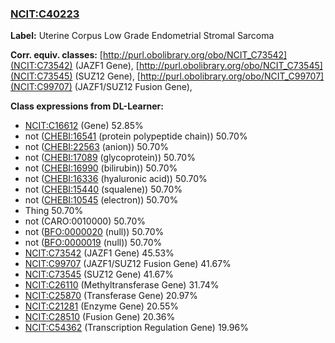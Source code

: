 
### [NCIT:C40223](http://purl.obolibrary.org/obo/NCIT_C40223)
**Label:** Uterine Corpus Low Grade Endometrial Stromal Sarcoma

**Corr. equiv. classes:** [http://purl.obolibrary.org/obo/NCIT_C73542](NCIT:C73542) (JAZF1 Gene), [http://purl.obolibrary.org/obo/NCIT_C73545](NCIT:C73545) (SUZ12 Gene), [http://purl.obolibrary.org/obo/NCIT_C99707](NCIT:C99707) (JAZF1/SUZ12 Fusion Gene), 

**Class expressions from DL-Learner:**

- [NCIT:C16612](http://purl.obolibrary.org/obo/NCIT_C16612) (Gene) 52.85%
- not ([CHEBI:16541](http://purl.obolibrary.org/obo/CHEBI_16541) (protein polypeptide chain)) 50.70%
- not ([CHEBI:22563](http://purl.obolibrary.org/obo/CHEBI_22563) (anion)) 50.70%
- not ([CHEBI:17089](http://purl.obolibrary.org/obo/CHEBI_17089) (glycoprotein)) 50.70%
- not ([CHEBI:16990](http://purl.obolibrary.org/obo/CHEBI_16990) (bilirubin)) 50.70%
- not ([CHEBI:16336](http://purl.obolibrary.org/obo/CHEBI_16336) (hyaluronic acid)) 50.70%
- not ([CHEBI:15440](http://purl.obolibrary.org/obo/CHEBI_15440) (squalene)) 50.70%
- not ([CHEBI:10545](http://purl.obolibrary.org/obo/CHEBI_10545) (electron)) 50.70%
- Thing 50.70%
- not (CARO:0010000) 50.70%
- not ([BFO:0000020](http://purl.obolibrary.org/obo/BFO_0000020) (null)) 50.70%
- not ([BFO:0000019](http://purl.obolibrary.org/obo/BFO_0000019) (null)) 50.70%
- [NCIT:C73542](http://purl.obolibrary.org/obo/NCIT_C73542) (JAZF1 Gene) 45.53%
- [NCIT:C99707](http://purl.obolibrary.org/obo/NCIT_C99707) (JAZF1/SUZ12 Fusion Gene) 41.67%
- [NCIT:C73545](http://purl.obolibrary.org/obo/NCIT_C73545) (SUZ12 Gene) 41.67%
- [NCIT:C26110](http://purl.obolibrary.org/obo/NCIT_C26110) (Methyltransferase Gene) 31.74%
- [NCIT:C25870](http://purl.obolibrary.org/obo/NCIT_C25870) (Transferase Gene) 20.97%
- [NCIT:C21281](http://purl.obolibrary.org/obo/NCIT_C21281) (Enzyme Gene) 20.55%
- [NCIT:C28510](http://purl.obolibrary.org/obo/NCIT_C28510) (Fusion Gene) 20.36%
- [NCIT:C54362](http://purl.obolibrary.org/obo/NCIT_C54362) (Transcription Regulation Gene) 19.96%


